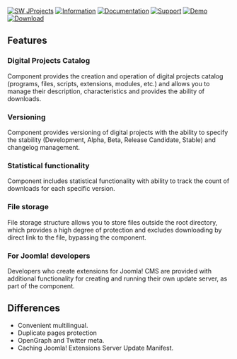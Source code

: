 [![SW JProjects](https://www.septdir.com/images/marketplace/pkg_swjprojects/en-GB/cover.jpg)](https://www.septdir.com/marketplace/joomla/components/swjprojects)
[![Information](https://img.shields.io/badge/information--0.svg?style=for-the-badge&colorA=555&colorB=555&logoWidth=20)](https://www.septdir.com/marketplace/joomla/components/swjprojects)
[![Documentation](https://img.shields.io/badge/documentation--0.svg?style=for-the-badge&colorA=555&colorB=555&logoWidth=20)](https://www.septdir.com/marketplace/joomla/components/swjprojects)
[![Support](https://img.shields.io/badge/support--0.svg?style=for-the-badge&colorA=555&colorB=555&logoWidth=20)](https://github.com/SeptdirWorkshop/SWJProjects/issues)
[![Demo](https://img.shields.io/badge/demo--0.svg?style=for-the-badge&colorA=555&colorB=555&logoWidth=20)](https://www.septdir.com/marketplace)
[![Download](https://img.shields.io/github/release/SeptdirWorkshop/SWJProjects.svg?style=for-the-badge&colorA=555&colorB=1e87f0&label=download)](https://www.septdir.com/marketplace/download?element=pkg_swjprojects)

## Features
### Digital Projects Catalog
Component provides the creation and operation of digital projects catalog (programs, files, scripts, extensions, modules, etc.) and allows you to manage their description, characteristics and provides the ability of downloads.

### Versioning
Component provides versioning of digital projects with the ability to specify the stability (Development, Alpha, Beta, Release Candidate, Stable) and changelog management.

### Statistical functionality
Component includes statistical functionality with ability to track the count of downloads for each specific version.

### File storage
File storage structure allows you to store files outside the root directory, which provides a high degree of protection and excludes downloading by direct link to the file, bypassing the component.

### For Joomla! developers
Developers who create extensions for Joomla! CMS are provided with additional functionality for creating and running their own update server, as part of the component.

## Differences
* Convenient multilingual.
* Duplicate pages protection
* OpenGraph and Twitter meta.
* Caching Joomla! Extensions Server Update Manifest.

